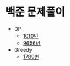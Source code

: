# 백준 문제풀이
 * DP
    * [1010번](https://github.com/newbe01/TIL/blob/main/solved/BAEKJOON/DP/B1010_다리놓기.java)
    * [9656번](https://github.com/newbe01/TIL/blob/main/solved/BAEKJOON/DP/B9656_돌던지기.java)
 * Greedy
    * [1789번](https://github.com/newbe01/TIL/blob/main/solved/BAEKJOON/GREEDY/B1789_수들의합.java)